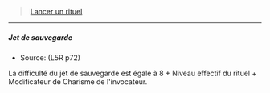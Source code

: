 ﻿---
!GenericItem
Id: l5r_rituals_hd.md#jet-de-sauvegarde
ParentLink: l5r_rituals_hd.md#lancer-un-rituel
Name: Jet de sauvegarde
ParentName: Lancer un rituel
NameLevel: 5
Source: (L5R p72)
Attributes:
  Name: Jet de sauvegarde
  Markdown: >+
    ##### <!--Name-->Jet de sauvegarde<!--/Name-->


    - Source: <!--Source-->(L5R p72)<!--/Source-->


    La difficulté du jet de sauvegarde est égale à 8 + Niveau effectif du rituel + Modificateur de Charisme de l'invocateur.

  Source: (L5R p72)
AttributesDictionary: >+
  Name: Jet de sauvegarde

  Markdown: >+

    ##### <!--Name-->Jet de sauvegarde<!--/Name-->





    - Source: <!--Source-->(L5R p72)<!--/Source-->





    La difficulté du jet de sauvegarde est égale à 8 + Niveau effectif du rituel + Modificateur de Charisme de l'invocateur.



  Source: (L5R p72)

---
> [Lancer un rituel](hd_l5r_rituals.md)

---

##### Jet de sauvegarde

- Source: (L5R p72)

La difficulté du jet de sauvegarde est égale à 8 + Niveau effectif du rituel + Modificateur de Charisme de l'invocateur.

